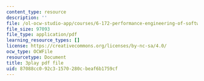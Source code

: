 ```yaml
---
content_type: resource
description: ''
file: /ol-ocw-studio-app/courses/6-172-performance-engineering-of-software-systems-fall-2018/87088cc092c31570280cbeaf6b1759cf_dx98pqJvZVk.pdf
file_size: 97093
file_type: application/pdf
learning_resource_types: []
license: https://creativecommons.org/licenses/by-nc-sa/4.0/
ocw_type: OCWFile
resourcetype: Document
title: 3play pdf file
uid: 87088cc0-92c3-1570-280c-beaf6b1759cf
---
```

